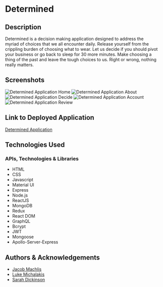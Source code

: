 # Determined

## Description
Determined is a decision making application designed to address the myriad of choices that we all encounter daily. Release yourself from the crippling burden of choosing what to wear. Let us decide if you should pivot your business or go back to sleep for 30 more minutes. Make choosing a thing of the past and leave the tough choices to us. Right or wrong, nothing really matters.

## Screenshots
![Determined Application Home]()
![Determined Application About]()
![Determined Application Decide]()
![Determined Application Account]()
![Determined Application Review]()


## Link to Deployed Application
[Determined Application](https://michalakisluke.github.io/coin-flipper/)


## Technologies Used
### APIs, Technologies & Libraries
* HTML
* CSS
* Javascript
* Material UI
* Express
* Node.js
* ReactJS
* MongoDB
* Redux
* React DOM
* GraphQL
* Bcrypt
* JWT
* Mongoose
* Apollo-Server-Express


## Authors & Acknowledgements
* [Jacob Machlis](https://github.com/flumanuck)
* [Luke Michalakis](https://github.com/michalakisluke)
* [Sarah Dickinson](https://github.com/sarahdickinson)
